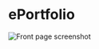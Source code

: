 # ePortfolio

![Front page screenshot](https://github.com/Edward-Boguslavsky/ePortfolio/public/images/readme/front_page.png?raw=true)

